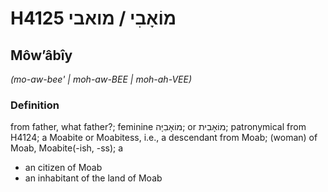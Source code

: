 # H4125 מוֹאָבִי / מואבי

## Môwʼâbîy

_(mo-aw-bee' | moh-aw-BEE | moh-ah-VEE)_

### Definition

from father, what father?; feminine מוֹאָבִיָּה; or מוֹאָבִית; patronymical from H4124; a Moabite or Moabitess, i.e., a descendant from Moab; (woman) of Moab, Moabite(-ish, -ss); a

- an citizen of Moab
- an inhabitant of the land of Moab
